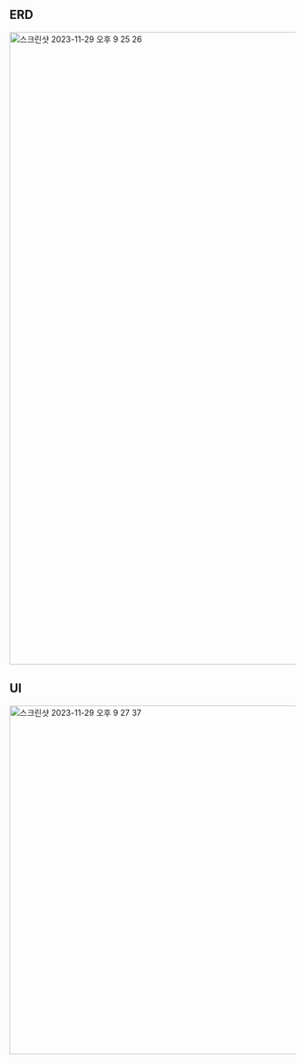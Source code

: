 ## ERD
<img width="1114" alt="스크린샷 2023-11-29 오후 9 25 26" src="https://github.com/LostArticle/LostAndFoundServer/assets/113884028/dacc7110-9514-43c2-b37f-c9dfe241009e">

## UI
<img width="614" alt="스크린샷 2023-11-29 오후 9 27 37" src="https://github.com/LostArticle/LostAndFoundServer/assets/113884028/7a526989-e67b-4d2c-a978-ac161abf6f24">